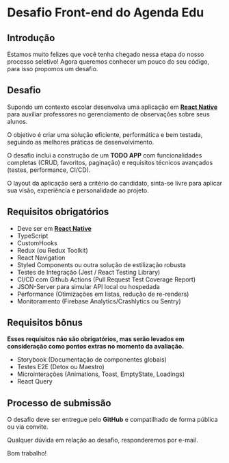# Desafio Front-end do Agenda Edu

## Introdução

Estamos muito felizes que você tenha chegado nessa etapa do nosso processo seletivo! Agora queremos conhecer um pouco do seu código, para isso propomos um desafio.


## Desafio

Supondo um contexto escolar desenvolva uma aplicação em **[React Native](https://facebook.github.io/react-native/)** para auxiliar professores no gerenciamento de observações sobre seus alunos.

O objetivo é criar uma solução eficiente, performática e bem testada, seguindo as melhores práticas de desenvolvimento.

O desafio inclui a construção de um **TODO APP** com funcionalidades completas (CRUD, favoritos, paginação) e requisitos técnicos avançados (testes, performance, CI/CD).

O layout da aplicação será a critério do candidato, sinta-se livre para aplicar sua visão, experiência e personalidade ao projeto.


## Requisitos obrigatórios

- Deve ser em **[React Native](https://facebook.github.io/react-native/)**
- TypeScript
- CustomHooks
- Redux (ou Redux Toolkit)
- React Navigation
- Styled Components ou outra solução de estilização robusta
- Testes de Integração (Jest / React Testing Library)
- CI/CD com Github Actions (Pull Request Test Coverage Report)
- JSON-Server para simular API local ou hospedada
- Performance (Otimizações em listas, redução de re-renders)
- Monitoramento (Firebase Analytics/Crashlytics ou Sentry)


## Requisitos bônus

**Esses requisitos não são obrigatórios, mas serão levados em consideração como pontos extras no momento da avaliação.**

- Storybook (Documentação de componentes globais)
- Testes E2E (Detox ou Maestro)
- Microinterações (Animations, Toast, EmptyState, Loadings)
- React Query


## Processo de submissão

O desafio deve ser entregue pelo **GitHub** e compatilhado de forma pública ou via convite.

Qualquer dúvida em relação ao desafio, responderemos por e-mail.

Bom trabalho!